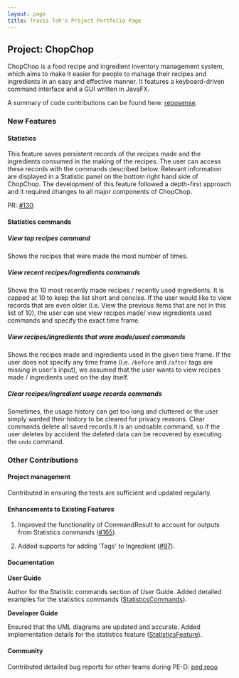 ```yaml
---
layout: page
title: Travis Toh's Project Portfolio Page
---
```


## Project: ChopChop

ChopChop is a food recipe and ingredient inventory management system, which aims to make it easier for people to manage their recipes and ingredients in an easy and effective manner. It features a keyboard-driven command interface and a GUI written in JavaFX.

A summary of code contributions can be found here: [reposense](https://nus-cs2103-ay2021s1.github.io/tp-dashboard/#breakdown=true&search=trav1st).

### New Features

#### Statistics

This feature saves persistent records of the recipes made and the ingredients consumed in the making of the recipes. The user can access these records with the commands described below. Relevant information are displayed in a Statistic panel on the bottom right hand side of ChopChop. The development of this feature followed a depth-first approach and it required changes to all major components of ChopChop.

PR: [#130](https://github.com/AY2021S1-CS2103T-T10-3/tp/pull/130).

#### Statistics commands

##### View top recipes command

Shows the recipes that were made the most number of times.

##### View recent recipes/ingredients commands

Shows the 10 most recently made recipes / recently used ingredients. It is capped at 10 to keep the list short and concise. If the user would like to view records that are even older (i.e. View the previous items that are not in this list of 10), the user can use view recipes made/ view ingredients used commands and specify the exact time frame.

##### View recipes/ingredients that were made/used commands

Shows the recipes made and ingredients used in the given time frame. If the user does not specify any time frame (i.e. `/before` and `/after` tags are missing in user's input), we assumed that the user wants to view recipes made / ingredients used on the day itself.

##### Clear recipes/ingredient usage records commands

Sometimes, the usage history can get too long and cluttered or the user simply wanted their history to be cleared for privacy reasons. Clear commands delete all saved records.It is an undoable command, so if the user deletes by accident the deleted data can be recovered by executing the `undo` command.


### Other Contributions

#### Project management

Contributed in ensuring the tests are sufficient and updated regularly.

#### Enhancements to Existing Features

1. Improved the functionality of CommandResult to account for outputs from Statistics commands ([#165](https://github.com/AY2021S1-CS2103T-T10-3/tp/pull/165)).

2. Added supports for adding 'Tags' to Ingredient ([#97](https://github.com/AY2021S1-CS2103T-T10-3/tp/pull/97)).

#### Documentation
**User Guide**

Author for the Statistic commands section of User Guide. Added detailed examples for the statistics commands ([StatisticsCommands](https://ay2021s1-cs2103t-t10-3.github.io/tp/UserGuide.html#56statistics-commands)).

**Developer Guide**

Ensured that the UML diagrams are updated and accurate. Added implementation details for the statistics feature ([StatisticsFeature](https://ay2021s1-cs2103t-t10-3.github.io/tp/DeveloperGuide.html#45statistics-feature)).


#### Community

Contributed detailed bug reports for other teams during PE-D: [ped repo](https://github.com/trav1st/ped/issues)

